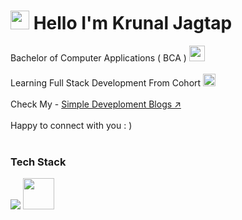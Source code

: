 <!--- 
<p align="center">
 <img width="100%" height="auto"src="https://github.com/user-attachments/assets/a1e5ff8c-d2aa-429a-a25d-1c3a5a873b9c"/img>
</p>
---> 

### <h1> <img src="https://fonts.gstatic.com/s/e/notoemoji/latest/1f44b/512.webp" width="30px"/> Hello I'm Krunal Jagtap</h1>
Bachelor of Computer Applications ( BCA ) <img src="https://fonts.gstatic.com/s/e/notoemoji/latest/1f393/512.webp" width="25px"/>
<br>
<br>
Learning Full Stack Development From Cohort <img src="https://fonts.gstatic.com/s/e/notoemoji/latest/2615/512.webp" width="20px"/>
<br>
<br>
Check My - <a href="https://simple-dev-blogs.netlify.app/" target="_blank">Simple Deveploment Blogs ↗️</a>
<br>
<br>
Happy to connect with you : )
<br>
<br>

### Tech Stack
<p align="start">
    <img src="https://skillicons.dev/icons?i=html,css,js,nodejs,vscode,github" />
    <img src="https://gsap.com/apple-touch-icon.png" width="50px" />
  </a>
</p>


